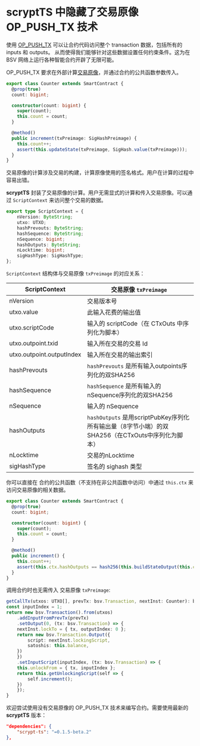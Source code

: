 # scryptTS 中隐藏了交易原像 OP_PUSH_TX 技术

使用 [OP_PUSH_TX](https://blog.csdn.net/freedomhero/article/details/107306604) 可以让合约代码访问整个 transaction 数据，包括所有的 inputs 和 outputs。
从而使得我们能够针对这些数据设置任何约束条件。这为在BSV 网络上运行各种智能合约开辟了无限可能。

OP_PUSH_TX 要求在外部计算[交易原像](https://github.com/bitcoin-sv/bitcoin-sv/blob/master/doc/abc/replay-protected-sighash.md#digest-algorithm)，并通过合约的公共函数参数传入。

```ts
export class Counter extends SmartContract {
  @prop(true)
  count: bigint;

  constructor(count: bigint) {
    super(count);
    this.count = count;
  }

  @method()
  public increment(txPreimage: SigHashPreimage) {
    this.count++;
    assert(this.updateState(txPreimage, SigHash.value(txPreimage)));
  }
}
```

交易原像的计算涉及交易的构建，计算原像使用的签名格式。用户在计算的过程中容易出错。


**scryptTS** 封装了交易原像的计算。用户无需显式的计算和传入交易原像。可以通过 `ScriptContext` 来访问整个交易的数据。 


```ts
export type ScriptContext = {
    nVersion: ByteString;
    utxo: UTXO;
    hashPrevouts: ByteString;
    hashSequence: ByteString;
    nSequence: bigint;
    hashOutputs: ByteString;
    nLocktime: bigint;
    sigHashType: SigHashType;
};
```

`ScriptContext` 结构体与交易原像 `txPreimage` 的对应关系：

| ScriptContext  | 交易原像 `txPreimage`  |
| ------------- | ------------- | 
| nVersion | 交易版本号  |
| utxo.value | 此输入花费的输出值 |
| utxo.scriptCode | 输入的 scriptCode（在 CTxOuts 中序列化为脚本） |
| utxo.outpoint.txid | 输入所在交易的交易 Id |
| utxo.outpoint.outputIndex | 输入所在交易的输出索引 |
| hashPrevouts | `hashPrevouts` 是所有输入outpoints序列化的双SHA256 |
| hashSequence | `hashSequence` 是所有输入的nSequence序列化的双SHA256 |
| nSequence | 输入的 nSequence |
| hashOutputs | `hashOutputs` 是用scriptPubKey序列化所有输出量（8字节小端）的双SHA256（在CTxOuts中序列化为脚本） |
| nLocktime| 交易的nLocktime |
| sigHashType| 签名的 sighash 类型 |




你可以直接在 合约的公共函数（不支持在非公共函数中访问）中通过 `this.ctx` 来访问交易原像的相关数据。

```ts
export class Counter extends SmartContract {
  @prop(true)
  count: bigint;

  constructor(count: bigint) {
    super(count);
    this.count = count;
  }

  @method()
  public increment() {
    this.count++;
    assert(this.ctx.hashOutputs == hash256(this.buildStateOutput(this.ctx.utxo.value)));
  }
}
```

调用合约时也无需传入 交易原像 `txPreimage`:

```ts
getCallTx(utxos: UTXO[], prevTx: bsv.Transaction, nextInst: Counter): bsv.Transaction {
const inputIndex = 1;
return new bsv.Transaction().from(utxos)
    .addInputFromPrevTx(prevTx)
    .setOutput(0, (tx: bsv.Transaction) => {
    nextInst.lockTo = { tx, outputIndex: 0 };
    return new bsv.Transaction.Output({
        script: nextInst.lockingScript,
        satoshis: this.balance,
    })
    })
    .setInputScript(inputIndex, (tx: bsv.Transaction) => {
    this.unlockFrom = { tx, inputIndex };
    return this.getUnlockingScript(self => {
        self.increment();
    })
    });
}
```


欢迎尝试使用没有交易原像的 OP_PUSH_TX 技术来编写合约。需要使用最新的 **scryptTS** 版本：

```json
"dependencies": {
    "scrypt-ts": "=0.1.5-beta.2"
},
```






